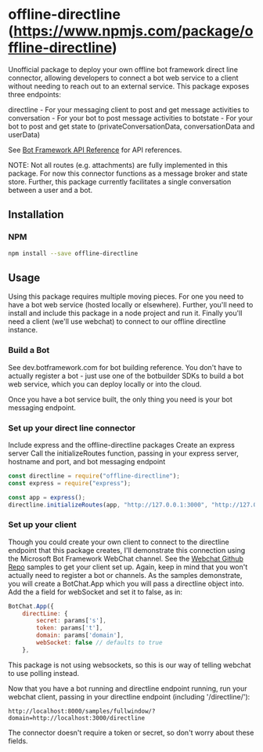 offline-directline
(https://www.npmjs.com/package/offline-directline)
================
Unofficial package to deploy your own offline bot framework direct line connector, allowing developers to connect a bot web service to a client without needing to reach out to an external service. This package exposes three endpoints: 

directline - For your messaging client to post and get message activities to
conversation - For your bot to post message activities to
botstate - For your bot to post and get state to (privateConversationData, conversationData and userData)

See [Bot Framework API Reference](https://docs.microsoft.com/en-us/bot-framework/rest-api/bot-framework-rest-connector-api-reference) for API references. 

NOTE: Not all routes (e.g. attachments) are fully implemented in this package. For now this connector functions as a message broker and state store. Further, this package currently facilitates a single conversation between a user and a bot.


## Installation

### NPM

```sh
npm install --save offline-directline
```

## Usage
Using this package requires multiple moving pieces. For one you need to have a bot web service (hosted locally or elsewhere). Further, you'll need to install and include this package in a node project and run it. Finally you'll need a client (we'll use webchat) to connect to our offline directline instance. 

### Build a Bot 
See dev.botframework.com for bot building reference. You don't have to actually register a bot - just use one of the botbuilder SDKs to build a bot web service, which you can deploy locally or into the cloud. 

Once you have a bot service built, the only thing you need is your bot messaging endpoint.

### Set up your direct line connector
Include express and the offline-directline packages
Create an express server
Call the initializeRoutes function, passing in your express server, hostname and port, and bot messaging endpoint

```js
const directline = require("offline-directline");
const express = require("express");

const app = express();
directline.initializeRoutes(app, "http://127.0.0.1:3000", "http://127.0.0.1:3978/api/messages");
```


### Set up your client
Though you could create your own client to connect to the directline endpoint that this package creates, I'll demonstrate this connection using the Microsoft Bot Framework WebChat channel. See the [Webchat Github Repo](https://github.com/Microsoft/BotFramework-WebChat) samples to get your client set up. Again, keep in mind that you won't actually need to register a bot or channels. As the samples demonstrate, you will create a BotChat.App which you will pass a directline object into. Add the a field for webSocket and set it to false, as in:

```js
BotChat.App({
    directLine: {
        secret: params['s'],
        token: params['t'],
        domain: params['domain'],
        webSocket: false // defaults to true
    },
```
This package is not using websockets, so this is our way of telling webchat to use polling instead. 

Now that you have a bot running and directline endpoint running, run your webchat client, passing in your directline endpoint (including '/directline/'):

```
http://localhost:8000/samples/fullwindow/?domain=http://localhost:3000/directline
```
The connector doesn't require a token or secret, so don't worry about these fields. 
